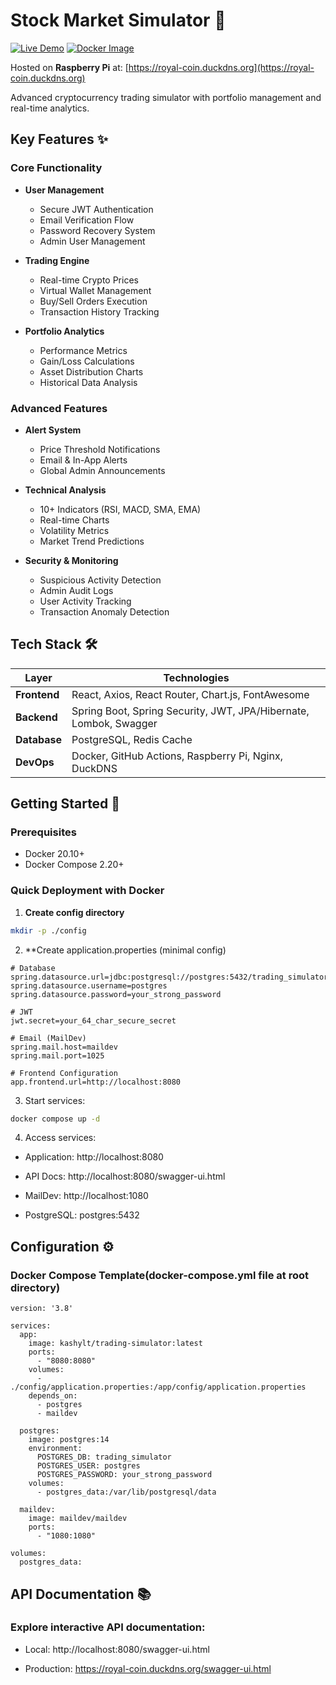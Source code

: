 # Stock Market Simulator 🚀

[![Live Demo](https://img.shields.io/badge/demo-live-green.svg)](https://royal-coin.duckdns.org)
[![Docker Image](https://img.shields.io/badge/docker%20image-kashylt/trading--simulator-blue)](https://hub.docker.com/r/kashylt/trading-simulator)

Hosted on **Raspberry Pi** at: [https://royal-coin.duckdns.org](https://royal-coin.duckdns.org)

Advanced cryptocurrency trading simulator with portfolio management and real-time analytics.

## Key Features ✨

### Core Functionality
- **User Management**
    - Secure JWT Authentication
    - Email Verification Flow
    - Password Recovery System
    - Admin User Management

- **Trading Engine**
    - Real-time Crypto Prices
    - Virtual Wallet Management
    - Buy/Sell Orders Execution
    - Transaction History Tracking

- **Portfolio Analytics**
    - Performance Metrics
    - Gain/Loss Calculations
    - Asset Distribution Charts
    - Historical Data Analysis

### Advanced Features
- **Alert System**
    - Price Threshold Notifications
    - Email & In-App Alerts
    - Global Admin Announcements

- **Technical Analysis**
    - 10+ Indicators (RSI, MACD, SMA, EMA)
    - Real-time Charts
    - Volatility Metrics
    - Market Trend Predictions

- **Security & Monitoring**
    - Suspicious Activity Detection
    - Admin Audit Logs
    - User Activity Tracking
    - Transaction Anomaly Detection

## Tech Stack 🛠️

| Layer        | Technologies                                                                 |
|--------------|------------------------------------------------------------------------------|
| **Frontend** | React, Axios, React Router, Chart.js, FontAwesome                            |
| **Backend**  | Spring Boot, Spring Security, JWT, JPA/Hibernate, Lombok, Swagger            |
| **Database** | PostgreSQL, Redis Cache                                                     |
| **DevOps**   | Docker, GitHub Actions, Raspberry Pi, Nginx, DuckDNS                        |

## Getting Started 🚦

### Prerequisites
- Docker 20.10+
- Docker Compose 2.20+

### Quick Deployment with Docker

1. **Create config directory**
```bash
mkdir -p ./config
```

2. **Create application.properties (minimal config)
```
# Database
spring.datasource.url=jdbc:postgresql://postgres:5432/trading_simulator
spring.datasource.username=postgres
spring.datasource.password=your_strong_password

# JWT
jwt.secret=your_64_char_secure_secret

# Email (MailDev)
spring.mail.host=maildev
spring.mail.port=1025

# Frontend Configuration
app.frontend.url=http://localhost:8080

```

3. Start services:
```bash
docker compose up -d
```

4. Access services:

- Application: http://localhost:8080

- API Docs: http://localhost:8080/swagger-ui.html

- MailDev: http://localhost:1080

- PostgreSQL: postgres:5432

## Configuration ⚙️
### Docker Compose Template(docker-compose.yml file at root directory)

```
version: '3.8'

services:
  app:
    image: kashylt/trading-simulator:latest
    ports:
      - "8080:8080"
    volumes:
      - ./config/application.properties:/app/config/application.properties
    depends_on:
      - postgres
      - maildev

  postgres:
    image: postgres:14
    environment:
      POSTGRES_DB: trading_simulator
      POSTGRES_USER: postgres
      POSTGRES_PASSWORD: your_strong_password
    volumes:
      - postgres_data:/var/lib/postgresql/data

  maildev:
    image: maildev/maildev
    ports:
      - "1080:1080"

volumes:
  postgres_data:
```

## API Documentation 📚

### Explore interactive API documentation:

- Local: http://localhost:8080/swagger-ui.html

- Production: https://royal-coin.duckdns.org/swagger-ui.html